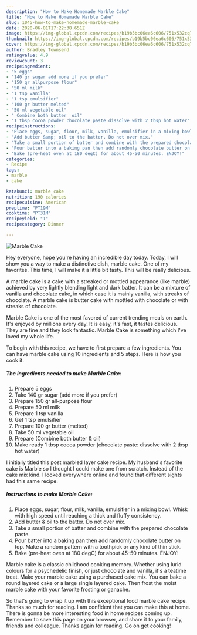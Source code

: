 ```yaml
---
description: "How to Make Homemade Marble Cake"
title: "How to Make Homemade Marble Cake"
slug: 1045-how-to-make-homemade-marble-cake
date: 2020-06-01T17:22:38.651Z
image: https://img-global.cpcdn.com/recipes/b19b5bc06ea6c606/751x532cq70/marble-cake-recipe-main-photo.jpg
thumbnail: https://img-global.cpcdn.com/recipes/b19b5bc06ea6c606/751x532cq70/marble-cake-recipe-main-photo.jpg
cover: https://img-global.cpcdn.com/recipes/b19b5bc06ea6c606/751x532cq70/marble-cake-recipe-main-photo.jpg
author: Bradley Townsend
ratingvalue: 4.9
reviewcount: 3
recipeingredient:
- "5 eggs"
- "140 gr sugar add more if you prefer"
- "150 gr allpurpose flour"
- "50 ml milk"
- "1 tsp vanilla"
- "1 tsp emulsifier"
- "100 gr butter melted"
- "50 ml vegetable oil"
- " Combine both butter  oil"
- "1 tbsp cocoa powder chocolate paste dissolve with 2 tbsp hot water"
recipeinstructions:
- "Place eggs, sugar, flour, milk, vanilla, emulsifier in a mixing bowl. Whisk with high speed until reaching a thick and fluffy consistency."
- "Add butter &amp; oil to the batter. Do not over mix."
- "Take a small portion of batter and combine with the prepared chocolate paste."
- "Pour batter into a baking pan then add randomly chocolate butter on top. Make a random pattern with a toothpick or any kind of thin stick."
- "Bake (pre-heat oven at 180 degC) for about 45-50 minutes. ENJOY!"
categories:
- Recipe
tags:
- marble
- cake

katakunci: marble cake 
nutrition: 190 calories
recipecuisine: American
preptime: "PT19M"
cooktime: "PT31M"
recipeyield: "1"
recipecategory: Dinner

---
```



![Marble Cake](https://img-global.cpcdn.com/recipes/b19b5bc06ea6c606/751x532cq70/marble-cake-recipe-main-photo.jpg)

Hey everyone, hope you're having an incredible day today. Today, I will show you a way to make a distinctive dish, marble cake. One of my favorites. This time, I will make it a little bit tasty. This will be really delicious.

A marble cake is a cake with a streaked or mottled appearance (like marble) achieved by very lightly blending light and dark batter. It can be a mixture of vanilla and chocolate cake, in which case it is mainly vanilla, with streaks of chocolate. A marble cake is butter cake with mottled with chocolate or with streaks of chocolate.

Marble Cake is one of the most favored of current trending meals on earth. It's enjoyed by millions every day. It is easy, it's fast, it tastes delicious. They are fine and they look fantastic. Marble Cake is something which I've loved my whole life.


To begin with this recipe, we have to first prepare a few ingredients. You can have marble cake using 10 ingredients and 5 steps. Here is how you cook it.

<!--inarticleads1-->

##### The ingredients needed to make Marble Cake:

1. Prepare 5 eggs
1. Take 140 gr sugar (add more if you prefer)
1. Prepare 150 gr all-purpose flour
1. Prepare 50 ml milk
1. Prepare 1 tsp vanilla
1. Get 1 tsp emulsifier
1. Prepare 100 gr butter (melted)
1. Take 50 ml vegetable oil
1. Prepare  (Combine both butter &amp; oil)
1. Make ready 1 tbsp cocoa powder (chocolate paste: dissolve with 2 tbsp hot water)


I initially titled this post marbled layer cake recipe. My husband&#39;s favorite cake is Marble so I thought I could make one from scratch. Instead of the cake mix kind. I looked everywhere online and found that different sights had this same recipe. 

<!--inarticleads2-->

##### Instructions to make Marble Cake:

1. Place eggs, sugar, flour, milk, vanilla, emulsifier in a mixing bowl. Whisk with high speed until reaching a thick and fluffy consistency.
1. Add butter &amp; oil to the batter. Do not over mix.
1. Take a small portion of batter and combine with the prepared chocolate paste.
1. Pour batter into a baking pan then add randomly chocolate butter on top. Make a random pattern with a toothpick or any kind of thin stick.
1. Bake (pre-heat oven at 180 degC) for about 45-50 minutes. ENJOY!


Marble cake is a classic childhood cooking memory. Whether using lurid colours for a psychedelic finish, or just chocolate and vanilla, it&#39;s a teatime treat. Make your marble cake using a purchased cake mix. You can bake a round layered cake or a large single layered cake. Then frost the moist marble cake with your favorite frosting or ganache. 

So that's going to wrap it up with this exceptional food marble cake recipe. Thanks so much for reading. I am confident that you can make this at home. There is gonna be more interesting food in home recipes coming up. Remember to save this page on your browser, and share it to your family, friends and colleague. Thanks again for reading. Go on get cooking!
